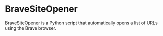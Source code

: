 # BraveSiteOpener
 BraveSiteOpener is a Python script that automatically opens a list of URLs using the Brave browser.
